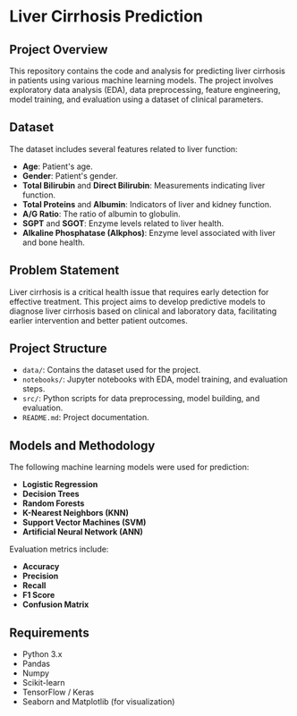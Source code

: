 # Liver Cirrhosis Prediction

## Project Overview

This repository contains the code and analysis for predicting liver cirrhosis in patients using various machine learning models. The project involves exploratory data analysis (EDA), data preprocessing, feature engineering, model training, and evaluation using a dataset of clinical parameters.

## Dataset

The dataset includes several features related to liver function:
- **Age**: Patient's age.
- **Gender**: Patient's gender.
- **Total Bilirubin** and **Direct Bilirubin**: Measurements indicating liver function.
- **Total Proteins** and **Albumin**: Indicators of liver and kidney function.
- **A/G Ratio**: The ratio of albumin to globulin.
- **SGPT** and **SGOT**: Enzyme levels related to liver health.
- **Alkaline Phosphatase (Alkphos)**: Enzyme level associated with liver and bone health.

## Problem Statement

Liver cirrhosis is a critical health issue that requires early detection for effective treatment. This project aims to develop predictive models to diagnose liver cirrhosis based on clinical and laboratory data, facilitating earlier intervention and better patient outcomes.

## Project Structure

- `data/`: Contains the dataset used for the project.
- `notebooks/`: Jupyter notebooks with EDA, model training, and evaluation steps.
- `src/`: Python scripts for data preprocessing, model building, and evaluation.
- `README.md`: Project documentation.

## Models and Methodology

The following machine learning models were used for prediction:
- **Logistic Regression**
- **Decision Trees**
- **Random Forests**
- **K-Nearest Neighbors (KNN)**
- **Support Vector Machines (SVM)**
- **Artificial Neural Network (ANN)**

Evaluation metrics include:
- **Accuracy**
- **Precision**
- **Recall**
- **F1 Score**
- **Confusion Matrix**

## Requirements

- Python 3.x
- Pandas
- Numpy
- Scikit-learn
- TensorFlow / Keras
- Seaborn and Matplotlib (for visualization)
